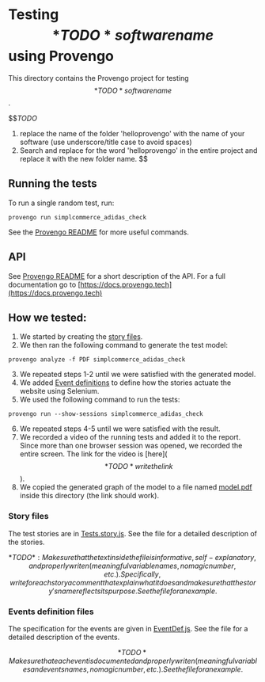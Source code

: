 # Testing $$*TODO* software name$$ using Provengo
This directory contains the Provengo project for testing $$*TODO* software name$$.

$$*TODO* 
1. replace the name of the folder 'helloprovengo' with the name of your software (use underscore/title case to avoid spaces)
2. Search and replace for the word 'helloprovengo' in the entire project and replace it with the new folder name. 
$$

## Running the tests
To run a single random test, run:
```shell 
provengo run simplcommerce_adidas_check
```

See the [Provengo README](simplcommerce_adidas_check/README.md) for more useful commands.

## API
See [Provengo README](simplcommerce_adidas_check/README.md) for a short description of the API.
For a full documentation go to [https://docs.provengo.tech](https://docs.provengo.tech)

## How we tested:
1. We started by creating the [story files](simplcommerce_adidas_check/spec/js/simplcommerce.EventDef.js).
2. We then ran the following command to generate the test model:
```shell
provengo analyze -f PDF simplcommerce_adidas_check   
```
3. We repeated steps 1-2 until we were satisfied with the generated model.
4. We added [Event definitions](simplcommerce_adidas_check/spec/js/simplcommerce.EventDef.js) to define how the stories actuate the website using Selenium.
5. We used the following command to run the tests:
```shell
provengo run --show-sessions simplcommerce_adidas_check
```
6. We repeated steps 4-5 until we were satisfied with the result.
7. We recorded a video of the running tests and added it to the report. Since more than one browser session was opened, we recorded the entire screen. The link for the video is [here]($$*TODO* write the link$$).
8. We copied the generated graph of the model to a file named [model.pdf](model.pdf) inside this directory (the link should work).

### Story files
The test stories are in [Tests.story.js](simplcommerce_adidas_check/spec/js/simplcommerce.story.js). See the file for a detailed description of the stories.

$$*TODO*: Make sure that the text inside the file is informative, self-explanatory, and properly writen (meaningful variable names, no magic number, etc.). Specifically, write for each story a comment that explain what it does and make sure that the story's name reflects its purpose. See the file for an example.$$

### Events definition files
The specification for the events are given in [EventDef.js](simplcommerce_adidas_check/spec/js/simplcommerce.EventDef.js). See the file for a detailed description of the events.

$$*TODO* Make sure that each event is documented and properly writen (meaningful variables and events names, no magic number, etc.). See the file for an example.$$